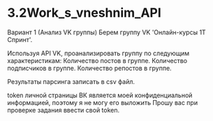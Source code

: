 # 3.2Work_s_vneshnim_API

Вариант 1 (Анализ VK группы)
Берем группу VK 'Онлайн-курсы 1Т Спринт'.

Используя API VK, проанализировать группу по следующим характеристикам:
    Количество постов в группе.
    Количество подписчиков в группе.
    Количество репостов в группе.

Результаты парсинга записать в csv файл.

token личной страницы ВК является моей конфиденциальной информацией, поэтому я не могу его выложить 
Прошу вас при проверке задания ввести свой token.
